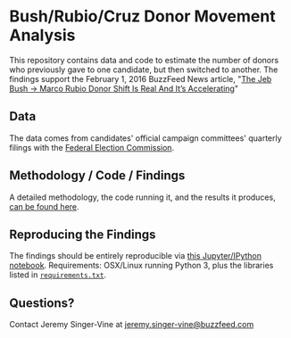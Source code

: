 # Bush/Rubio/Cruz Donor Movement Analysis

This repository contains data and code to estimate the number of donors who previously gave to one candidate, but then switched to another. The findings support the February 1, 2016 BuzzFeed News article, "[The Jeb Bush → Marco Rubio Donor Shift Is Real And It’s Accelerating](http://www.buzzfeed.com/katherinemiller/the-jeb-bush-marco-rubio-donor-shift-is-real-and-its-acceler)"

## Data

The data comes from candidates' official campaign committees' quarterly filings with the [Federal Election Commission](http://fec.gov/finance/disclosure/candcmte_info.shtml).

## Methodology / Code / Findings

A detailed methodology, the code running it, and the results it produces, [can be found here](notebooks/donor-movement-analysis.ipynb).

## Reproducing the Findings

The findings should be entirely reproducible via [this Jupyter/IPython notebook](notebooks/donor-movement-analysis.ipynb). Requirements: OSX/Linux running Python 3, plus the libraries listed in [`requirements.txt`](requirements.txt).

## Questions?

Contact Jeremy Singer-Vine at jeremy.singer-vine@buzzfeed.com
